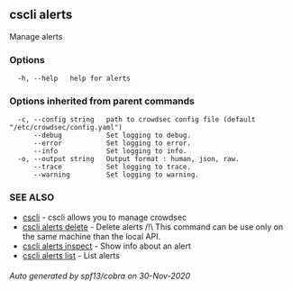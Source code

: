 ## cscli alerts

Manage alerts

### Options

```
  -h, --help   help for alerts
```

### Options inherited from parent commands

```
  -c, --config string   path to crowdsec config file (default "/etc/crowdsec/config.yaml")
      --debug           Set logging to debug.
      --error           Set logging to error.
      --info            Set logging to info.
  -o, --output string   Output format : human, json, raw.
      --trace           Set logging to trace.
      --warning         Set logging to warning.
```

### SEE ALSO

* [cscli](cscli.md)	 - cscli allows you to manage crowdsec
* [cscli alerts delete](cscli_alerts_delete.md)	 - Delete alerts
/!\ This command can be use only on the same machine than the local API.
* [cscli alerts inspect](cscli_alerts_inspect.md)	 - Show info about an alert
* [cscli alerts list](cscli_alerts_list.md)	 - List alerts

###### Auto generated by spf13/cobra on 30-Nov-2020
